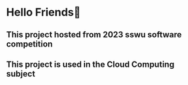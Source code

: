 # Hello Friends👋
## This project hosted from 2023 sswu software competition
## This project is used in the Cloud Computing subject
